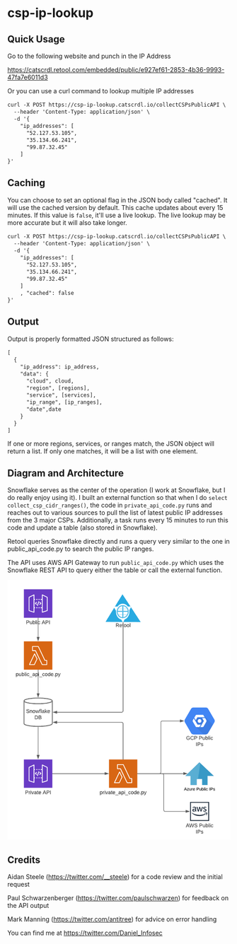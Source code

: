 # csp-ip-lookup

## Quick Usage

Go to the following website and punch in the IP Address

https://catscrdl.retool.com/embedded/public/e927ef61-2853-4b36-9993-47fa7e6011d3

Or you can use a curl command to lookup multiple IP addresses

```
curl -X POST https://csp-ip-lookup.catscrdl.io/collectCSPsPublicAPI \
  --header 'Content-Type: application/json' \
  -d '{
    "ip_addresses": [
      "52.127.53.105",
      "35.134.66.241",
      "99.87.32.45"
    ]
}'
```

## Caching

You can choose to set an optional flag in the JSON body called "cached". It will use the cached version by default. This cache updates about every 15 minutes. If this value is `false`, it'll use a live lookup. The live lookup may be more accurate but it will also take longer.

```
curl -X POST https://csp-ip-lookup.catscrdl.io/collectCSPsPublicAPI \
  --header 'Content-Type: application/json' \
  -d '{
    "ip_addresses": [
      "52.127.53.105",
      "35.134.66.241",
      "99.87.32.45"
    ]
    , "cached": false
}'
```

## Output

Output is properly formatted JSON structured as follows:

```
[
  {
    "ip_address": ip_address,
    "data": {
      "cloud", cloud,
      "region", [regions],
      "service", [services],
      "ip_range", [ip_ranges],
      "date",date
    }
  }
]
```

If one or more regions, services, or ranges match, the JSON object will return a list. If only one matches, it will be a list with one element.

## Diagram and Architecture

Snowflake serves as the center of the operation (I work at Snowflake, but I do really enjoy using it). I built an external function so that when I do `select collect_csp_cidr_ranges()`, the code in `private_api_code.py` runs and reaches out to various sources to pull the list of latest public IP addresses from the 3 major CSPs. Additionally, a task runs every 15 minutes to run this code and update a table (also stored in Snowflake).

Retool queries Snowflake directly and runs a query very similar to the one in public_api_code.py to search the public IP ranges.

The API uses AWS API Gateway to run `public_api_code.py` which uses the Snowflake REST API to query either the table or call the external function.

![Architecture Diagram](csp-lookup-diagram.png)

## Credits

Aidan Steele (https://twitter.com/__steele) for a code review and the initial request

Paul Schwarzenberger (https://twitter.com/paulschwarzen) for feedback on the API output

Mark Manning (https://twitter.com/antitree) for advice on error handling

You can find me at https://twitter.com/Daniel_Infosec
